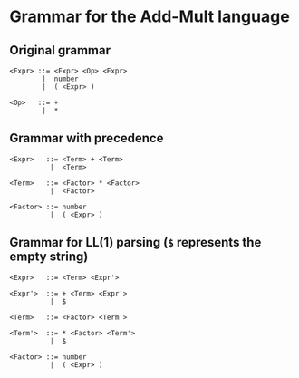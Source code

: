 # Grammar for the Add-Mult language

## Original grammar

```
<Expr> ::= <Expr> <Op> <Expr>
        |  number
        |  ( <Expr> )

<Op>   ::= +
        |  *
```

## Grammar with precedence

```
<Expr>   ::= <Term> + <Term>
          |  <Term>

<Term>   ::= <Factor> * <Factor>
          |  <Factor>

<Factor> ::= number
          |  ( <Expr> )
```

## Grammar for LL(1) parsing (`$` represents the empty string)

```
<Expr>   ::= <Term> <Expr'>

<Expr'>  ::= + <Term> <Expr'>
          |  $

<Term>   ::= <Factor> <Term'>

<Term'>  ::= * <Factor> <Term'>
          |  $

<Factor> ::= number
          |  ( <Expr> )
```
